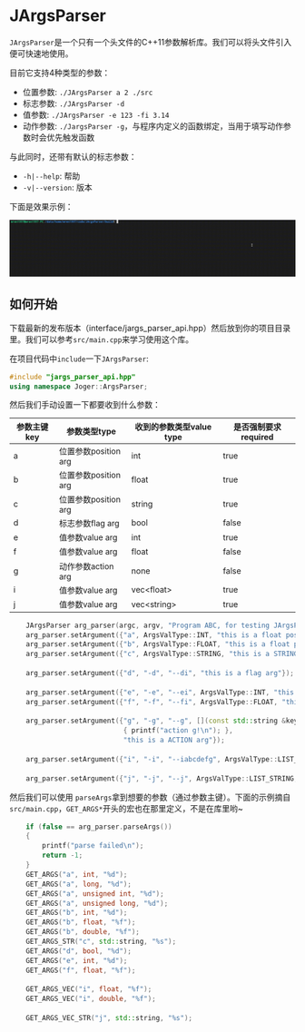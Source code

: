 # JArgsParser

`JArgsParser`是一个只有一个头文件的C++11参数解析库。我们可以将头文件引入便可快速地使用。

目前它支持4种类型的参数：

- 位置参数: `./JArgsParser a 2 ./src`
- 标志参数: `./JArgsParser -d`
- 值参数: `./JArgsParser -e 123 -fi 3.14`
- 动作参数: `./JargsParser -g`，与程序内定义的函数绑定，当用于填写动作参数时会优先触发函数

与此同时，还带有默认的标志参数：

- `-h|--help`: 帮助
- `-v|--version`: 版本

下面是效果示例：

![example](assets/show.gif)

## 如何开始

下载最新的发布版本（interface/jargs_parser_api.hpp）然后放到你的项目目录里。我们可以参考`src/main.cpp`来学习使用这个库。

在项目代码中`include`一下`JArgsParser`:

```c++
#include "jargs_parser_api.hpp"
using namespace Joger::ArgsParser;
```

然后我们手动设置一下都要收到什么参数：

| 参数主键key | 参数类型type         | 收到的参数类型value type    | 是否强制要求required |
| --- | ------------ | ------------- | -------- |
| a   | 位置参数position arg | int           | true     |
| b   | 位置参数position arg | float         | true     |
| c   | 位置参数position arg | string        | true     |
| d   | 标志参数flag arg     | bool          | false    |
| e   | 值参数value arg    | int           | true     |
| f   | 值参数value arg    | float         | false    |
| g   | 动作参数action arg   | none          | false    |
| i   | 值参数value arg    | vec\<float\>  | true     |
| j   | 值参数value arg    | vec\<string\> | true     |

```c++
    JArgsParser arg_parser(argc, argv, "Program ABC, for testing JArgsParser", "Here's the place for copyright", "V1.0.0");
    arg_parser.setArgument({"a", ArgsValType::INT, "this is a float position arg"});
    arg_parser.setArgument({"b", ArgsValType::FLOAT, "this is a float position arg"});
    arg_parser.setArgument({"c", ArgsValType::STRING, "this is a STRING position arg"});

    arg_parser.setArgument({"d", "-d", "--di", "this is a flag arg"});

    arg_parser.setArgument({"e", "-e", "--ei", ArgsValType::INT, "this is a value arg"});
    arg_parser.setArgument({"f", "-f", "--fi", ArgsValType::FLOAT, "this is a value arg", false});

    arg_parser.setArgument({"g", "-g", "--g", [](const std::string &key)
                            { printf("action g!\n"); },
                            "this is a ACTION arg"});

    arg_parser.setArgument({"i", "-i", "--iabcdefg", ArgsValType::LIST_FLOAT, "this is a LIST_FLOAT value arg"});

    arg_parser.setArgument({"j", "-j", "--j", ArgsValType::LIST_STRING, "this is a LIST_STRING value arg"});
```

然后我们可以使用 `parseArgs`拿到想要的参数（通过参数主键）。下面的示例摘自`src/main.cpp`，`GET_ARGS*`开头的宏也在那里定义，不是在库里哟~

```c++
    if (false == arg_parser.parseArgs())
    {
        printf("parse failed\n");
        return -1;
    }
    GET_ARGS("a", int, "%d");
    GET_ARGS("a", long, "%d");
    GET_ARGS("a", unsigned int, "%d");
    GET_ARGS("a", unsigned long, "%d");
    GET_ARGS("b", int, "%d");
    GET_ARGS("b", float, "%f");
    GET_ARGS("b", double, "%f");
    GET_ARGS_STR("c", std::string, "%s");
    GET_ARGS("d", bool, "%d");
    GET_ARGS("e", int, "%d");
    GET_ARGS("f", float, "%f");

    GET_ARGS_VEC("i", float, "%f");
    GET_ARGS_VEC("i", double, "%f");

    GET_ARGS_VEC_STR("j", std::string, "%s");
```
